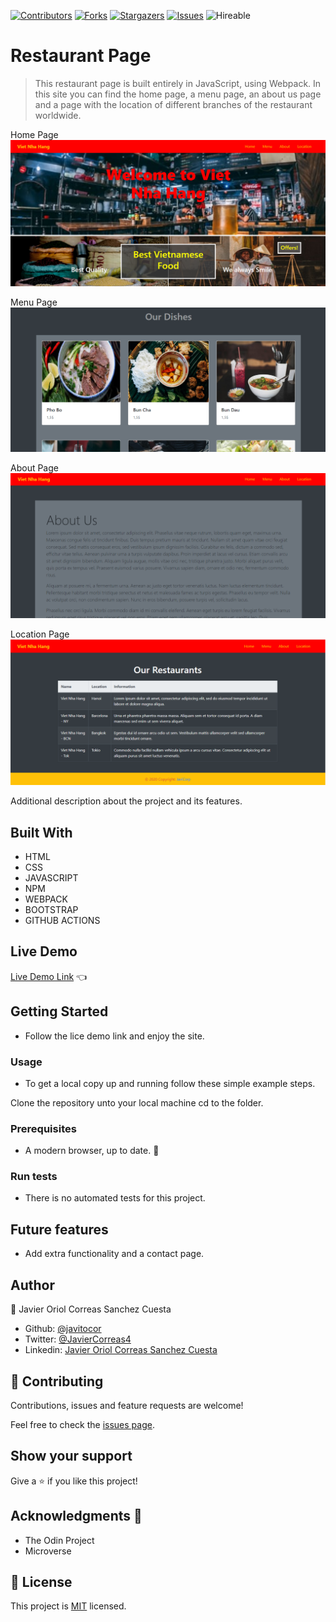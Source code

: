 <!--
*** Thanks for checking out this README Template. If you have a suggestion that would
*** make this better, please fork the repo and create a pull request or simply open
*** an issue with the tag "enhancement".
*** Thanks again! Now go create something AMAZING! :D
-->

<!-- PROJECT SHIELDS -->
<!--
*** I'm using markdown "reference style" links for readability.
*** Reference links are enclosed in brackets [ ] instead of parentheses ( ).
*** See the bottom of this document for the declaration of the reference variables
*** for contributors-url, forks-url, etc. This is an optional, concise syntax you may use.
*** https://www.markdownguide.org/basic-syntax/#reference-style-links
-->
[![Contributors][contributors-shield]][contributors-url] 
[![Forks][forks-shield]][forks-url] 
[![Stargazers][stars-shield]][stars-url] 
[![Issues][issues-shield]][issues-url] 
![Hireable](https://cdn.rawgit.com/hiendv/hireable/master/styles/default/yes.svg) 

# Restaurant Page

>  This restaurant page is built entirely in JavaScript, using Webpack. In this site you can find the home page, a menu page, an about us page and a page with the location of different branches of the restaurant worldwide.

Home Page
![screenshot](./assets/images/screenshot1.png)

Menu Page
![screenshot](./assets/images/screenshot2.png)

About Page
![screenshot](./assets/images/screenshot3.png)

Location Page
![screenshot](./assets/images/screenshot4.png)

Additional description about the project and its features.

## Built With

- HTML 
- CSS
- JAVASCRIPT
- NPM
- WEBPACK
- BOOTSTRAP
- GITHUB ACTIONS

## Live Demo

[Live Demo Link]() :point_left:

## Getting Started
- Follow the lice demo link and enjoy the site.

### Usage
- To get a local copy up and running follow these simple example steps.

Clone the repository unto your local machine cd to the folder.


### Prerequisites

- A modern browser, up to date.  :muscle:

### Run tests

- There is no automated tests for this project.

## Future features

- Add extra functionality and a contact page.

## Author

👤 Javier Oriol Correas Sanchez Cuesta 
- Github: [@javitocor](https://github.com/javitocor) 
- Twitter: [@JavierCorreas4](https://twitter.com/JavierCorreas4) 
- Linkedin: [Javier Oriol Correas Sanchez Cuesta](https://www.linkedin.com/in/javier-correas-sanchez-cuesta-15289482/) 

## 🤝 Contributing

Contributions, issues and feature requests are welcome!

Feel free to check the [issues page](https://github.com/javitocor/Restaurant-Page-JS/issues).

## Show your support

Give a ⭐️ if you like this project!

## Acknowledgments 🚀

- The Odin Project
- Microverse

## 📝 License

This project is [MIT](lic.url) licensed.

<!-- MARKDOWN LINKS & IMAGES -->
<!-- https://www.markdownguide.org/basic-syntax/#reference-style-links -->
[contributors-shield]: https://img.shields.io/github/contributors/javitocor/Restaurant-Page-JS.svg?style=flat-square
[contributors-url]: https://github.com/javitocor/Restaurant-Page-JS/graphs/contributors
[forks-shield]: https://img.shields.io/github/forks/javitocor/Restaurant-Page-JS.svg?style=flat-square
[forks-url]: https://github.com/javitocor/Restaurant-Page-JS/network/members
[stars-shield]: https://img.shields.io/github/stars/javitocor/Restaurant-Page-JS.svg?style=flat-square
[stars-url]: https://github.com/javitocor/Restaurant-Page-JS/stargazers
[issues-shield]: https://img.shields.io/github/issues/javitocor/Restaurant-Page-JS.svg?style=flat-square
[issues-url]: https://github.com/javitocor/Restaurant-Page-JS/issues
